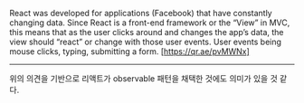 React was developed for applications (Facebook) that have constantly changing data. Since React is a front-end framework or the “View” in MVC, this means that as the user clicks around and changes the app’s data, the view should “react” or change with those user events. User events being mouse clicks, typing, submitting a form.
[https://qr.ae/pvMWNx]

---

위의 의견을 기반으로 리액트가 observable 패턴을 채택한 것에도 의미가 있을 것 같다.
